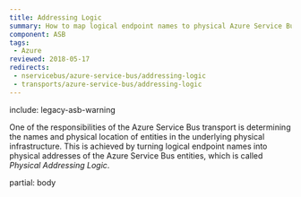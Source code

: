 ```yaml
---
title: Addressing Logic
summary: How to map logical endpoint names to physical Azure Service Bus addresses
component: ASB
tags:
 - Azure
reviewed: 2018-05-17
redirects:
 - nservicebus/azure-service-bus/addressing-logic
 - transports/azure-service-bus/addressing-logic
---
```


include: legacy-asb-warning


One of the responsibilities of the Azure Service Bus transport is determining the names and physical location of entities in the underlying physical infrastructure. This is achieved by turning logical endpoint names into physical addresses of the Azure Service Bus entities, which is called *Physical Addressing Logic*.

partial: body
